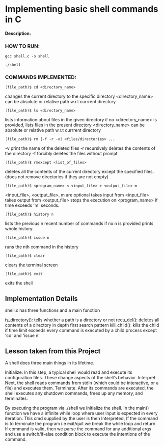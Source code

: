 # Implementing basic shell commands in C

#### Description:


### HOW TO RUN:

```
gcc shell.c -o shell

./shell
```

### COMMANDS IMPLEMENTED:
```
(file_path)$ cd <directory_name>
```
changes the current directory to the specific directory
<directory_name> can be absolute or relative path w.r.t currrent directory

```
(file_path)$ ls <directory_name>
```
lists information about files in the given directory
if no <directory_name> is provided, lists files in the present directory
<directory_name> can be absolute or relative path w.r.t currrent directory

```
(file_path)$ rm [-f -r -v] <files/directories> ...
```
-v  print the name of the deleted files
-r  recursively deletes the contents of the directory
-f  forcibly deletes the files without prompt

```
(file_path)$ rmexcept <list_of_files>
```
deletes all the contents of the current directory except the specified files.
(does not remove directories if they are not empty)

```
(file_path)$ <program_name> < <input_file> > <output_file> m
```
<input_file>, <output_file>, m are optional
takes input from <input_file>
takes output from <output_file>
stops the execution on <program_name> if time exceeds 'm' seconds.

```
(file_path)$ history n
```
lists the previous n recent number of commands
if no n is provided prints whole history

```
(file_path)$ issue n
```
runs the nth command in the history

```
(file_path)$ clear
```
clears the terminal screen

```
(file_path)$ exit
```
exits the shell

## Implementation Details

shell.c has three functions and a main function

is_directory(): tells whether a path is a directory or not
recu_del(): deletes all contents of a directory in depth first search pattern
kill_child(): kills the child if time limit exceeds
every command is executed by a child process except 'cd' and 'issue n'

## Lesson taken from this Project

A shell does three main things in its lifetime.

Initialize: In this step, a typical shell would read and execute its configuration files. These change aspects of the shell’s behavior.
Interpret: Next, the shell reads commands from stdin (which could be interactive, or a file) and executes them.
Terminate: After its commands are executed, the shell executes any shutdown commands, frees up any memory, and terminates.

By executing the program via ./shell we Initialize the shell. In the main() function we have a infinite while loop where user input is expected in every iteration. This cmd supplied by the user is then Interpreted, If the command is to terminate the program i.e exit/quit we break the while loop and return.
If command is valid, then we parse the command for any additional args and use a switch/if-else condition block to execute the intentions of the command.
